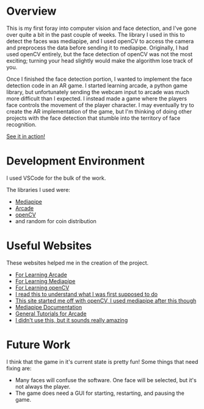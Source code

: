 # Overview

This is my first foray into computer vision and face detection, and I've gone over quite a bit in the past couple of weeks. The library I used in this to detect the faces was mediapipe, and I used openCV to access the camera and preprocess the data before sending it to mediapipe. Originally, I had used openCV entirely, but the face detection of openCV was not the most exciting; turning your head slightly would make the algorithm lose track of you. 

Once I finished the face detection portion, I wanted to implement the face detection code in an AR game. I started learning arcade, a python game library, but unfortunately sending the webcam input to arcade was much more difficult than I expected. I instead made a game where the players face controls the movement of the player character. I may eventually try to create the AR implementation of the game, but I'm thinking of doing other projects with the face detection that stumble into the territory of face recognition.

[See it in action!](https://youtu.be/huUGn0lZZto)

# Development Environment

I used VSCode for the bulk of the work.

The libraries I used were:
* [Mediapipe](https://google.github.io/mediapipe/)
* [Arcade](https://api.arcade.academy/en/latest/index.html)
* [openCV](https://docs.opencv.org/4.5.3/index.html)
* and random for coin distribution

# Useful Websites

These websites helped me in the creation of the project.
* [For Learning Arcade](https://learn.arcade.academy/en/latest/index.html)
* [For Learning Mediapipe](https://google.github.io/mediapipe/)
* [For Learning openCV](https://docs.opencv.org/4.5.3/db/d28/tutorial_cascade_classifier.html)
* [I read this to understand what I was first supposed to do](https://medium.com/@ageitgey/machine-learning-is-fun-part-4-modern-face-recognition-with-deep-learning-c3cffc121d78#:~:text=Face%20Recognition%20%E2%80%94%20Step%20by%20Step%201%20Finding,the%20easiest%20step%20in%20the%20whole%20process.%20)
* [This site started me off with openCV, I used mediapipe after this though](https://realpython.com/face-detection-in-python-using-a-webcam/)
* [Mediapipe Documentation](https://github.com/google/mediapipe/blob/master/mediapipe/python/solutions/drawing_utils.py)
* [General Tutorials for Arcade](https://www.geeksforgeeks.org/)
* [I didn't use this, but it sounds really amazing](https://buildmedia.readthedocs.org/media/pdf/face-recognition/latest/face-recognition.pdf)

# Future Work

I think that the game in it's current state is pretty fun! Some things that need fixing are:
* Many faces will confuse the software. One face will be selected, but it's not always the player.
* The game does need a GUI for starting, restarting, and pausing the game.